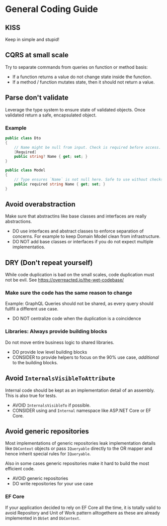 # General Coding Guide

## KISS
Keep in simple and stupid!

## CQRS at small scale
Try to separate commands from queries on function or method basis:

* If a function returns a value do not change state inside the function.
* If a method / function mutates state, then it should not return a value.

## Parse don't validate
Leverage the type system to ensure state of validated objects.
Once validated return a safe, encapsulated object.

### Example
```csharp
public class Dto 
{
    // Name might be null from input. Check is required before access.
    [Required]
    public string? Name { get; set; }
}

public class Model 
{
    // Type ensures `Name` is not null here. Safe to use without checks 
    public required string Name { get; set; }
}
```

## Avoid overabstraction
Make sure that abstractins like base classes and interfaces are really abstractions.

* DO use interfaces and abstract classes to enforce separation of concerns.
  For example to keep Domain Model clean from infrastructure.
* DO NOT add base classes or interfaces if you do not expect multiple implementatios.


## DRY (Don't repeat yourself)
While code duplication is bad on the small scales, code duplication must not be evil.
See https://overreacted.io/the-wet-codebase/

### Make sure the code has the same reason to change
Example: GraphQL Queries should not be shared, as every query should fullfil a different use case.
* DO NOT centralize code when the duplication is a coincidence

### Libraries: Always provide building blocks
Do not move entire business logic to shared libraries. 
* DO provide low level building blocks
* CONSIDER to provide helpers to focus on the 90% use case, _additional_ to the building blocks.

## Avoid `InternalsVisibleToAttribute`
Internal code should be kept as an implementation detail of an assembly.
This is also true for tests.

* AVOID `InternalsVisibleTo` if possible.
* CONSIDER using and `Internal` namespace like ASP.NET Core or EF Core.

## Avoid generic repositories
Most implementations of generic repositories leak implementation details like `DbContext` objects or pass `IQueryable` directly to the OR mapper and hence inherit special rules for `IQueryable`.

Also in some cases generic repositories make it hard to build the most efficient code.

* AVOID generic repositories
* DO write repositories for your use case

### EF Core
If your application decided to rely on EF Core all the time, it is totally valid to avoid Repository and Unit of Work pattern alltogethere as these are already implemented in `DbSet` and `DbContext`.

